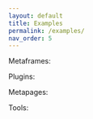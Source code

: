 ```yaml
---
layout: default
title: Examples
permalink: /examples/
nav_order: 5
---
```


Metaframes:
<ul id="metaframes"></ul>

Plugins:
<ul id="plugins"></ul>

Metapages:
<ul id="metapages"></ul>

Tools:
<ul id="tools"></ul>

<script>

function getFirstTokenAfter(s, target) {
	var tokens = s.split('/');
	var index = tokens.indexOf(target);
	if (index > -1) {
		return tokens[index + 1];
	} else {
		return null;
	}
}

var metaframes = {};
var metapages = {};
var plugins = {};

// add the locally hosted metaframe links
[
	{% for metaframe in site.metaframes %}
	  "{{site.baseurl}}{{ metaframe.id }}".replace('/index', ''),
	{% endfor %}
].forEach(function(e) {
	var token = getFirstTokenAfter(e, 'metaframes');
	var tokens = e.split('/');
	var i = tokens.indexOf(token);
	tokens = tokens.slice(0, i + 1);
	e = "{{site.url}}" + tokens.join('/');
	if (!metaframes[token]) {
		metaframes[token] = true;
		var element = document.createElement("li");
		element.innerHTML = '<a href="' + e + '/">' + token + '</a>  <a href="{{site.url}}/tools/metaframeview?url=' + e + '/">inspect</a>';
		document.getElementById("metaframes").appendChild(element);
	}
});


// add the metaframes hosted elsewhere
[
	"https://metapages.github.io/metaframe-editor-json/",
].map((url) => {
{% if jekyll.environment == "production" %}
		return url;
{% else %}
		return `http://localhost:3000/${url}`;
{% endif %}
}).map((url => {
	var element = document.createElement("li");
	element.innerHTML = `<a href="${url}">${url}</a>  <a href="{{site.url}}/tools/metaframeview?url=${url}">inspect</a>`;
	document.getElementById("metaframes").appendChild(element);
}));

// add the locally hosted plugins
[
	{% for metaframe in site.plugins %}
	  "{{site.baseurl}}{{ metaframe.id }}".replace('/index', ''),
	{% endfor %}
].forEach(function(e) {
	var token = getFirstTokenAfter(e, 'plugins');
	var tokens = e.split('/');
	var i = tokens.indexOf(token);
	tokens = tokens.slice(0, i + 1);
	e = "{{site.url}}" + tokens.join('/');
	if (!plugins[token]) {
		plugins[token] = true;
		var element = document.createElement("li");
		element.innerHTML = '<a href="' + e + '/">' + token + '</a>  <a href="{{site.url}}/tools/metaframeview?url=' + e + '/">inspect</a>';
		document.getElementById("plugins").appendChild(element);
	}
});

// add the local metapages
[
	{% for metapage in site.metapages %}
	  "{{site.baseurl}}{{ metapage.id }}".replace('/index', ''),
	{% endfor %}
].forEach(function(e) {
	var token = getFirstTokenAfter(e, 'metapages');
	var tokens = e.split('/');
	var i = tokens.indexOf(token);
	tokens = tokens.slice(0, i + 1);
	e = tokens.join('/');
	if (!metapages[token]) {
		metapages[token] = true;
		// Link to the metapage, metapage.json, metapage in debug mode
		var element = document.createElement("li");

		var metapageViewUrl = 
{% if jekyll.environment == "production" %}
			`https://app.metapages.org/#url={{site.url}}/metapages/${token}/`;
{% else %}
			`{{site.data.urls.app-metapage-local}}/#url={{site.url}}/metapages/${token}/`;
{% endif %}

		if (token == 'test') {
			// don't wrap the test metapage in app.metapages.org it will break
			metapageViewUrl = `{{site.baseurl}}/metapages/${token}/`;
		}

		element.innerHTML = '<a href="' + metapageViewUrl + '">' + e.split('/').pop() + `</a>  <a href="{{site.baseurl}}/metapages/${token}/metapage.json">metapage.json</a> <a href="{{site.baseurl}}/metapages/${token}/?MP_DEBUG=1">debug</a>`;
		document.getElementById("metapages").appendChild(element);
	}
});

// add the tools hosted elsewhere
[
	"https://app.metapages.org/",
].map((url) => {
{% if jekyll.environment == "production" %}
		return url;
{% else %}
		return `{{site.data.urls.app-metapage-local}}`;
{% endif %}
}).map((url => {
	var element = document.createElement("li");
	element.innerHTML = `<a href="${url}">${url}</a>`;
	document.getElementById("tools").appendChild(element);
}));


</script>
